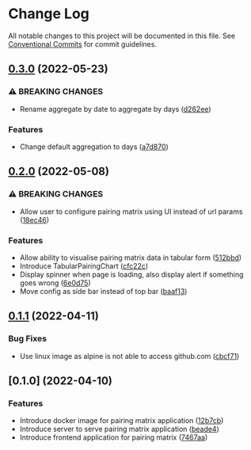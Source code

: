 # Change Log

All notable changes to this project will be documented in this file.
See [Conventional Commits](https://conventionalcommits.org) for commit guidelines.

## [0.3.0](https://github.com/sumanmaity112/pairing-matrix/compare/0.2.0...0.3.0) (2022-05-23)

### ⚠ BREAKING CHANGES

* Rename aggregate by date to aggregate by days ([d262ee](https://github.com/sumanmaity112/pairing-matrix/commit/d262eeae154bc05c5a7896fa758297f038924fee))

### Features

* Change default aggregation to days ([a7d870](https://github.com/sumanmaity112/pairing-matrix/commit/a7d8707de5c604e25c4ad5f182c4939699fe8660))


## [0.2.0](https://github.com/sumanmaity112/pairing-matrix/compare/0.1.1...0.2.0) (2022-05-08)

### ⚠ BREAKING CHANGES

* Allow user to configure pairing matrix using UI instead of url params ([18ec46](https://github.com/sumanmaity112/pairing-matrix/commit/18ec46c6ae1bba3d23fddeb44d7069aac992254d))

### Features

* Allow ability to visualise pairing matrix data in tabular form ([512bbd](https://github.com/sumanmaity112/pairing-matrix/commit/512bbd09800d087724f47eeb53908d2081d18e4c))
* Introduce TabularPairingChart ([cfc22c](https://github.com/sumanmaity112/pairing-matrix/commit/cfc22c4c186e698e521b4c09ec689e251e9bd9b6))
* Display spinner when page is loading, also display alert if something goes wrong ([6e0d75](https://github.com/sumanmaity112/pairing-matrix/commit/6e0d752280e29c601d4bed07382521e19f8389f0))
* Move config as side bar instead of top bar ([baaf13](https://github.com/sumanmaity112/pairing-matrix/commit/baaf132d2249fc1bc7267eab759a74b4ea5ab323))



## [0.1.1](https://github.com/sumanmaity112/pairing-matrix/compare/0.1.0...0.1.1) (2022-04-11)

### Bug Fixes

* Use linux image as alpine is not able to access github.com ([cbcf71](https://github.com/sumanmaity112/pairing-matrix/commit/cbcf71655d7584f54f02fa718067940121eb6d95))


## [0.1.0] (2022-04-10)

### Features

* Introduce docker image for pairing matrix application ([12b7cb](https://github.com/sumanmaity112/pairing-matrix/commit/12b7cba7cb52646bc4a2e7043df0483a133e8789))
* Introduce server to serve pairing matrix application ([beade4](https://github.com/sumanmaity112/pairing-matrix/commit/beade41e5721abeb8b81f70fb7f67129deeacf70))
* Introduce frontend application for pairing matrix ([7467aa](https://github.com/sumanmaity112/pairing-matrix/commit/7467aa586ab0372b0d29baccc24b53bc36ff0638))
